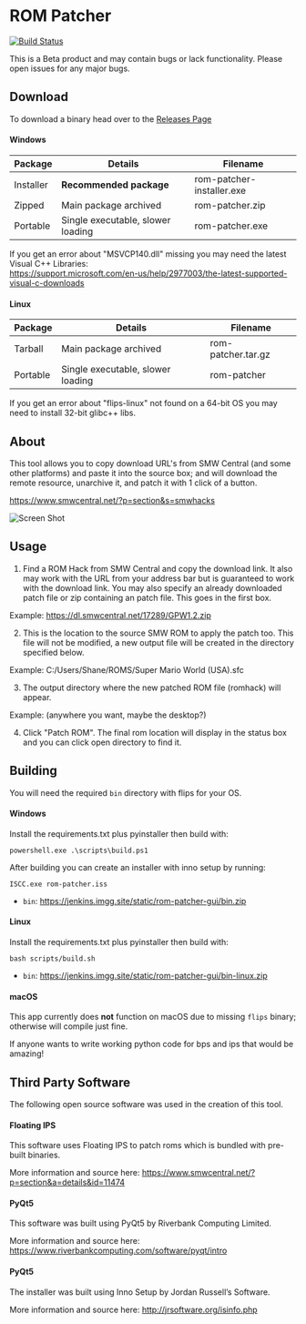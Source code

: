 # ROM Patcher

[![Build Status](https://build.cssnr.com/buildStatus/icon?job=rom-patcher%20Release%20Builder%20Master)](https://build.cssnr.com/job/rom-patcher%20Release%20Builder%20Master)

This is a Beta product and may contain bugs or lack functionality. Please open issues for any major bugs.

## Download

To download a binary head over to the [Releases Page](https://github.com/smashedr/rom-patcher/releases)

#### Windows

| Package | Details | Filename |
| --- | --- | --- |
| Installer | **Recommended package** | rom-patcher-installer.exe |
| Zipped | Main package archived | rom-patcher.zip |
| Portable | Single executable, slower loading | rom-patcher.exe |

If you get an error about "MSVCP140.dll" missing you may need the latest Visual C++ Libraries:  
https://support.microsoft.com/en-us/help/2977003/the-latest-supported-visual-c-downloads  

#### Linux
 
| Package | Details | Filename |
| --- | --- | --- |
| Tarball | Main package archived | rom-patcher.tar.gz |
| Portable | Single executable, slower loading | rom-patcher |

If you get an error about "flips-linux" not found on a 64-bit OS you may need to install 32-bit glibc++ libs.

## About

This tool allows you to copy download URL's from SMW Central (and some other platforms) and paste it into the source box; and will download the remote resource, unarchive it, and patch it with 1 click of a button.

https://www.smwcentral.net/?p=section&s=smwhacks

![Screen Shot](https://i.imgur.com/zSej6xD.jpg)

## Usage

1. Find a ROM Hack from SMW Central and copy the download link. It also may work with the URL from your address bar but is guaranteed to work with the download link. You may also specify an already downloaded patch file or zip containing an patch file. This goes in the first box.

Example: https://dl.smwcentral.net/17289/GPW1.2.zip

2. This is the location to the source SMW ROM to apply the patch too. This file will not be modified, a new output file will be created in the directory specified below.

Example: C:/Users/Shane/ROMS/Super Mario World (USA).sfc

3. The output directory where the new patched ROM file (romhack) will appear.

Example: (anywhere you want, maybe the desktop?)

4. Click "Patch ROM". The final rom location will display in the status box and you can click open directory to find it.

## Building

You will need the required `bin` directory with flips for your OS.

#### Windows

Install the requirements.txt plus pyinstaller then build with:
```
powershell.exe .\scripts\build.ps1
```

After building you can create an installer with inno setup by running:
```
ISCC.exe rom-patcher.iss
```

- `bin`: https://jenkins.imgg.site/static/rom-patcher-gui/bin.zip

#### Linux

Install the requirements.txt plus pyinstaller then build with:  
```
bash scripts/build.sh
```

- `bin`: https://jenkins.imgg.site/static/rom-patcher-gui/bin-linux.zip

#### macOS

This app currently does **not** function on macOS due to missing `flips` binary; otherwise will compile just fine.

If anyone wants to write working python code for bps and ips that would be amazing!

## Third Party Software

The following open source software was used in the creation of this tool.

#### Floating IPS

This software uses Floating IPS to patch roms which is bundled with pre-built binaries.

More information and source here: https://www.smwcentral.net/?p=section&a=details&id=11474

#### PyQt5

This software was built using PyQt5 by Riverbank Computing Limited.

More information and source here: https://www.riverbankcomputing.com/software/pyqt/intro

#### PyQt5

The installer was built using Inno Setup by Jordan Russell’s Software.

More information and source here: http://jrsoftware.org/isinfo.php
